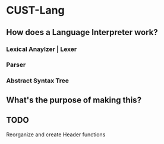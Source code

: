 # CUST-Lang

## How does a Language Interpreter work?

### Lexical Anaylzer | Lexer

### Parser

### Abstract Syntax Tree

## What's the purpose of making this?

## TODO
Reorganize and create Header functions